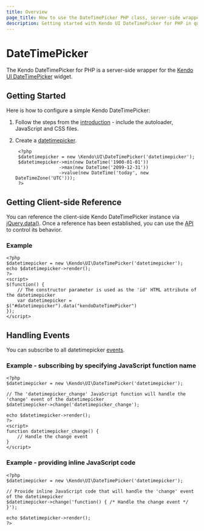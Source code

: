 ```yaml
---
title: Overview
page_title: How to use the DateTimePicker PHP class, server-side wrapper for Kendo UI DateTimePicker widget
description: Getting started with Kendo UI DateTimePicker for PHP in quick steps - configure Kendo UI DateTimePicker widget and operate Kendo UI DateTimePicker events.
---
```


# DateTimePicker

The Kendo DateTimePicker for PHP is a server-side wrapper for the [Kendo UI DateTimePicker](/api/web/datetimepicker) widget.

## Getting Started

Here is how to configure a simple Kendo DateTimePicker:

1. Follow the steps from the [introduction](/php/introduction) - include the autoloader, JavaScript and CSS files.
2. Create a [datetimepicker](/api/php/Kendo/UI/DateTimePicker).

        <?php
        $datetimepicker = new \Kendo\UI\DateTimePicker('datetimepicker');
        $datetimepicker->min(new DateTime('1900-01-01'))
                       ->max(new DateTime('2099-12-31'))
                       ->value(new DateTime('today', new DateTimeZone('UTC')));
        ?>

## Getting Client-side Reference

You can reference the client-side Kendo DateTimePicker instance via [jQuery.data()](http://api.jquery.com/jQuery.data/).
Once a reference has been established, you can use the [API](/api/web/datetimepicker#methods) to control its behavior.


### Example

    <?php
    $datetimepicker = new \Kendo\UI\DateTimePicker('datetimepicker');
    echo $datetimepicker->render();
    ?>
    <script>
    $(function() {
        // The constructor parameter is used as the 'id' HTML attribute of the datetimepicker
        var datetimepicker = $("#datetimepicker").data("kendoDateTimePicker")
    });
    </script>

## Handling Events

You can subscribe to all datetimepicker [events](/api/web/datetimepicker#events).

### Example - subscribing by specifying JavaScript function name

    <?php
    $datetimepicker = new \Kendo\UI\DateTimePicker('datetimepicker');

    // The 'datetimepicker_change' JavaScript function will handle the 'change' event of the datetimepicker
    $datetimepicker->change('datetimepicker_change');

    echo $datetimepicker->render();
    ?>
    <script>
    function datetimepicker_change() {
        // Handle the change event
    }
    </script>

### Example - providing inline JavaScript code

    <?php
    $datetimepicker = new \Kendo\UI\DateTimePicker('datetimepicker');

    // Provide inline JavaScript code that will handle the 'change' event of the datetimepicker
    $datetimepicker->change('function() { /* Handle the change event */ }');

    echo $datetimepicker->render();
    ?>
